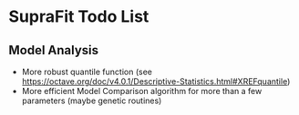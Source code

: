 # SupraFit Todo List

## Model Analysis
- More robust quantile function (see https://octave.org/doc/v4.0.1/Descriptive-Statistics.html#XREFquantile)
- More efficient Model Comparison algorithm for more than a few parameters (maybe genetic routines)

